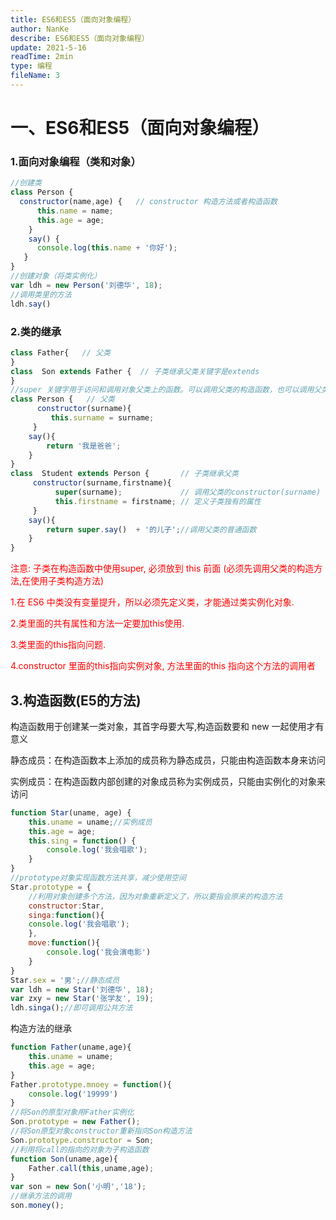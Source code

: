 ```yaml
---
title: ES6和ES5（面向对象编程）
author: NanKe
describe: ES6和ES5（面向对象编程）
update: 2021-5-16
readTime: 2min
type: 编程
fileName: 3
---
```

# 一、ES6和ES5（面向对象编程）

### 1.面向对象编程（类和对象）

``` js
//创建类
class Person {
  constructor(name,age) {   // constructor 构造方法或者构造函数
      this.name = name;
      this.age = age;
    }
    say() {
      console.log(this.name + '你好');
   }
}
//创建对象（将类实例化）
var ldh = new Person('刘德华', 18); 
//调用类里的方法
ldh.say()   
```

### 2.类的继承

``` js
class Father{   // 父类
} 
class  Son extends Father {  // 子类继承父类关键字是extends
}       
//super 关键字用于访问和调用对象父类上的函数。可以调用父类的构造函数，也可以调用父类的普通函数
class Person {   // 父类
      constructor(surname){
         this.surname = surname;
     }
    say(){
        return '我是爸爸';
    }
} 
class  Student extends Person {       // 子类继承父类
     constructor(surname,firstname){
          super(surname);             // 调用父类的constructor(surname)
		  this.firstname = firstname; // 定义子类独有的属性
     }
    say(){ 
        return super.say()  + '的儿子';//调用父类的普通函数
    }
}
```

<font  color="red">  注意: 子类在构造函数中使用super, 必须放到 this 前面  (必须先调用父类的构造方法,在使用子类构造方法) </font>

<font  color="red">1.在 ES6 中类没有变量提升，所以必须先定义类，才能通过类实例化对象.</font>

<font  color="red">2.类里面的共有属性和方法一定要加this使用.</font>

<font   color="red">3.类里面的this指向问题. </font>

<font   color="red">4.constructor 里面的this指向实例对象, 方法里面的this 指向这个方法的调用者 </font>

## 3.构造函数(E5的方法)

构造函数用于创建某一类对象，其首字母要大写,构造函数要和 new 一起使用才有意义

静态成员：在构造函数本上添加的成员称为静态成员，只能由构造函数本身来访问 

实例成员：在构造函数内部创建的对象成员称为实例成员，只能由实例化的对象来访问

``` js
function Star(uname, age) {
    this.uname = uname;//实例成员
    this.age = age;
    this.sing = function() {
        console.log('我会唱歌');
    }
}
//prototype对象实现函数方法共享，减少使用空间
Star.prototype = {
    //利用对象创建多个方法，因为对象重新定义了，所以要指会原来的构造方法
    constructor:Star,
    singa:function(){
    console.log('我会唱歌');
	},
    move:function(){
        console.log('我会演电影')
    }
}
Star.sex = '男';//静态成员
var ldh = new Star('刘德华', 18);
var zxy = new Star('张学友', 19);
ldh.singa();//即可调用公共方法
```

构造方法的继承

``` js
function Father(uname,age){
    this.uname = uname;
    this.age = age;
}
Father.prototype.mnoey = function(){
    console.log('19999')
}
//将Son的原型对象用Father实例化
Son.prototype = new Father();
//将Son原型对象constructor重新指向Son构造方法
Son.prototype.constructor = Son;
//利用将call的指向的对象为子构造函数
function Son(uname,age){
    Father.call(this,uname,age);
}
var son = new Son('小明','18');
//继承方法的调用
son.money();
```

